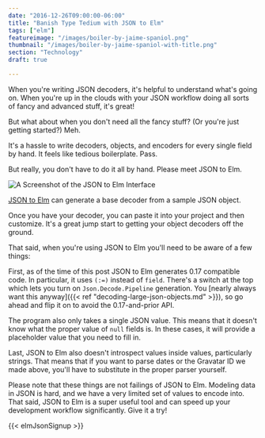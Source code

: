 ```yaml
---
date: "2016-12-26T09:00:00-06:00"
title: "Banish Type Tedium with JSON to Elm"
tags: ["elm"]
featureimage: "/images/boiler-by-jaime-spaniol.png"
thumbnail: "/images/boiler-by-jaime-spaniol-with-title.png"
section: "Technology"
draft: true

---
```


When you're writing JSON decoders, it's helpful to understand what's going on.
When you're up in the clouds with your JSON workflow doing all sorts of fancy and advanced stuff, it's great!

But what about when you don't need all the fancy stuff?
(Or you're just getting started?)
Meh.

It's a hassle to write decoders, objects, and encoders for every single field by hand.
It feels like tedious boilerplate.
Pass.

But really, you don't have to do it all by hand.
Please meet JSON to Elm.

<!--more-->

![A Screenshot of the JSON to Elm Interface](/images/jsonToElm.png)

[JSON to Elm](http://json2elm.com) can generate a base decoder from a sample JSON object.

Once you have your decoder, you can paste it into your project and then customize.
It's a great jump start to getting your object decoders off the ground.

That said, when you're using JSON to Elm you'll need to be aware of a few things:

First, as of the time of this post JSON to Elm generates 0.17 compatible code.
In particular, it uses `(:=)` instead of `field`.
There's a switch at the top which lets you turn on `Json.Decode.Pipeline` generation.
You [nearly always want this anyway]({{< ref "decoding-large-json-objects.md" >}}), so go ahead and flip it on to avoid the 0.17-and-prior API.

The program also only takes a single JSON value.
This means that it doesn't know what the proper value of `null` fields is.
In these cases, it will provide a placeholder value that you need to fill in.

Last, JSON to Elm also doesn't introspect values inside values, particularly strings.
That means that if you want to parse dates or the Gravatar ID we made above, you'll have to substitute in the proper parser yourself.

Please note that these things are not failings of JSON to Elm.
Modeling data in JSON is hard, and we have a very limited set of values to encode into.
That said, JSON to Elm is a super useful tool and can speed up your development workflow significantly.
Give it a try!

{{< elmJsonSignup >}}
